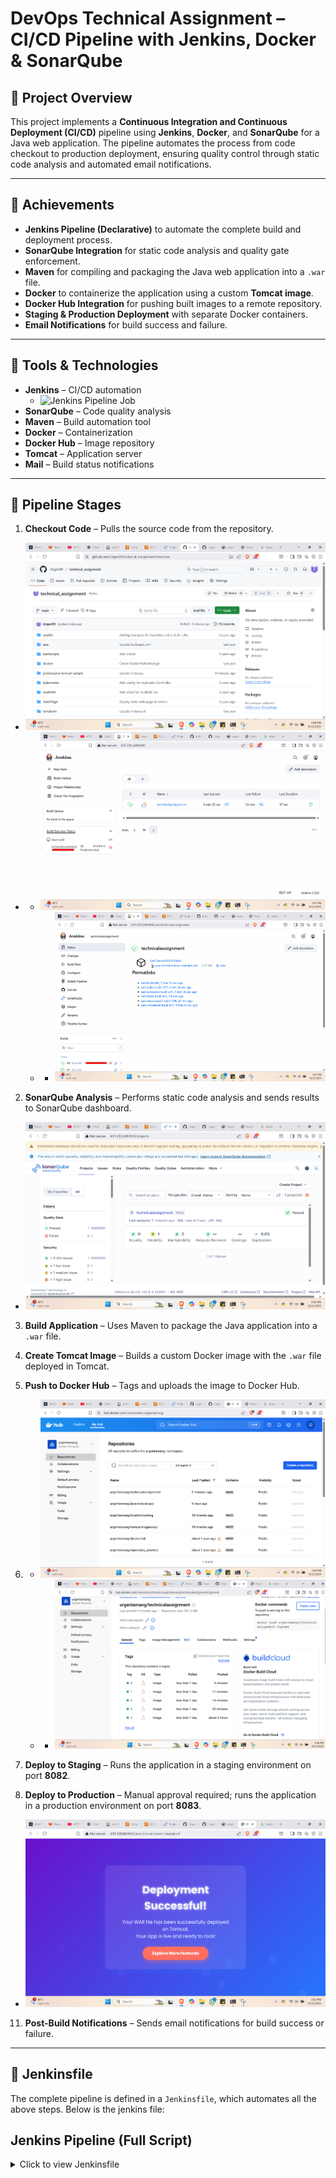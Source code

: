 

# DevOps Technical Assignment – CI/CD Pipeline with Jenkins, Docker & SonarQube

## 📌 Project Overview

This project implements a **Continuous Integration and Continuous Deployment (CI/CD)** pipeline using **Jenkins**, **Docker**, and **SonarQube** for a Java web application. The pipeline automates the process from code checkout to production deployment, ensuring quality control through static code analysis and automated email notifications.

---

## 🚀 Achievements

* **Jenkins Pipeline (Declarative)** to automate the complete build and deployment process.
* **SonarQube Integration** for static code analysis and quality gate enforcement.
* **Maven** for compiling and packaging the Java web application into a `.war` file.
* **Docker** to containerize the application using a custom **Tomcat image**.
* **Docker Hub Integration** for pushing built images to a remote repository.
* **Staging & Production Deployment** with separate Docker containers.
* **Email Notifications** for build success and failure.

---

## 🔧 Tools & Technologies

* **Jenkins** – CI/CD automation
  - ![Jenkins Pipeline Job](jenkins.png)
* **SonarQube** – Code quality analysis
* **Maven** – Build automation tool
* **Docker** – Containerization
* **Docker Hub** – Image repository
* **Tomcat** – Application server
* **Mail** – Build status notifications

---

## 📂 Pipeline Stages

1. **Checkout Code** – Pulls the source code from the repository.
- ![Github](images/Github.png)
- - ![Jenkins](images/Jenkins.png)
  - - ![Jenkins](images/jenkins1.png)
2. **SonarQube Analysis** – Performs static code analysis and sends results to SonarQube dashboard.
- ![SonarQube](images/Sonarqube.png)
3. **Build Application** – Uses Maven to package the Java application into a `.war` file.
  
4. **Create Tomcat Image** – Builds a custom Docker image with the `.war` file deployed in Tomcat.
6. **Push to Docker Hub** – Tags and uploads the image to Docker Hub.
7. - ![Docker](images/DockerHub.png)
   - - ![Docker](images/DockerHub1.png)
8. **Deploy to Staging** – Runs the application in a staging environment on port **8082**.
9. **Deploy to Production** – Manual approval required; runs the application in a production environment on port **8083**.
  - ![Deployment](images/Deployment.png)
11. **Post-Build Notifications** – Sends email notifications for build success or failure.

---

## 📜 Jenkinsfile

The complete pipeline is defined in a `Jenkinsfile`, which automates all the above steps. Below is the jenkins file:
## Jenkins Pipeline (Full Script)

<details>
<summary>Click to view Jenkinsfile</summary>

```groovy
pipeline {
    agent any
    tools { 
        maven 'Default Maven' 
    }
    environment {
        SONAR_TOKEN = credentials('sonartoken')
        DOCKERHUB_CREDENTIALS = credentials('dockerhub')
        AWS_CREDENTIALS = credentials('aws-creds')
    }

    stages {
        stage('Checkout Code') {
            steps {
                echo 'Checking out source code from SCM...'
                checkout scm
            }
        }

        stage('SonarQube Analysis') {
            steps {
                withSonarQubeEnv('SonarQube') {
                    dir('jenkins/java-tomcat-sample') {
                        sh """
                        mvn clean verify sonar:sonar \
                        -Dsonar.projectKey=technicalassignment \
                        -Dsonar.projectName=technicalassignment \
                        -Dsonar.login=${SONAR_TOKEN}
                        """
                    }
                }
            }
        }

        stage('Build Docker Image') {
            steps {
                script {
                    sh "docker build -t localtomcatimg:${BUILD_NUMBER} jenkins/java-tomcat-sample"
                }
            }
        }

        stage('Push Docker Image to DockerHub') {
            steps {
                script {
                    withCredentials([usernamePassword(credentialsId: 'dockerhub', usernameVariable: 'DOCKER_USER', passwordVariable: 'DOCKER_PASS')]) {
                        sh """
                        echo "$DOCKER_PASS" | docker login -u "$DOCKER_USER" --password-stdin
                        docker tag localtomcatimg:${BUILD_NUMBER} urgentamang/technicalassignment:${BUILD_NUMBER}
                        docker push urgentamang/technicalassignment:${BUILD_NUMBER}
                        """
                    }
                }
            }
        }

        stage('Provision EC2 using Terraform') {
            steps {
                script {
                    withCredentials([usernamePassword(credentialsId: 'aws-creds', usernameVariable: 'AWS_ACCESS_KEY_ID', passwordVariable: 'AWS_SECRET_ACCESS_KEY')]) {
                        sh """
                        cd terraform
                        terraform init
                        terraform apply -auto-approve -var="instance_name=techassign-${BUILD_NUMBER}"
                        """
                    }
                }
            }
        }

        stage('Deploy using Ansible') {
            steps {
                script {
                    sh """
                    cd ansible
                    ansible-playbook -i inventory deploy.yml \
                    --extra-vars "image_tag=${BUILD_NUMBER}"
                    """
                }
            }
        }
    }

    post {
        success {
            mail to: 'team@example.com',
                 subject: "Build #${BUILD_NUMBER} Succeeded",
                 body: "The Jenkins pipeline build #${BUILD_NUMBER} completed successfully."
        }
        failure {
            mail to: 'team@example.com',
                 subject: "Build #${BUILD_NUMBER} Failed",
                 body: "The Jenkins pipeline build #${BUILD_NUMBER} has failed."
        }
    }
}
```

## 🖼️ Pipeline Flow Diagram

```mermaid
flowchart TD
    A[Checkout Code] --> B[SonarQube Analysis]
    B --> C[Build with Maven]
    C --> D[Create Docker Image]
    D --> E[Push to Docker Hub]
    E --> F[Deploy to Staging]
    F --> G[Manual Approval]
    G --> H[Deploy to Production]
    H --> I[Email Notification]
```

---

## 🔗 Example Outputs

* **SonarQube Dashboard** – Displays code quality reports.
* **Docker Hub Repository** – Stores pushed images.
* **Jenkins Console Output** – Shows build logs and deployment details.

---

## 📧 Notifications

* **Success Email** – Sent when the build completes successfully.
* **Failure Email** – Sent when the build fails, with a link to logs.

---

## ✅ Current Status

The pipeline successfully automates:

* Code checkout
* Code analysis
* Build and packaging
* Docker image creation
* Docker Hub push
* Staging & production deployment
* Email notifications
